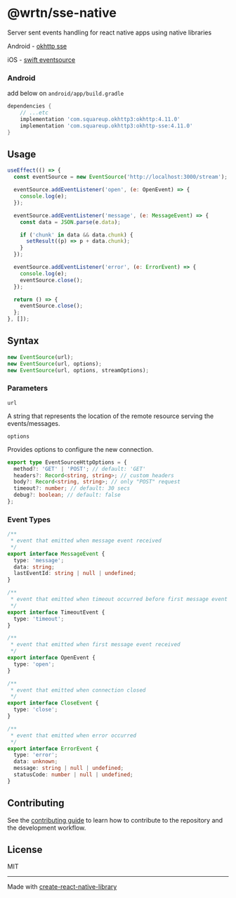 # @wrtn/sse-native

Server sent events handling for react native apps using native libraries

Android - [okhttp sse](https://github.com/square/okhttp)

iOS - [swift eventsource](https://github.com/launchdarkly/swift-eventsource)

### Android

add below on `android/app/build.gradle`

```gradle
dependencies {
    // ...etc
    implementation 'com.squareup.okhttp3:okhttp:4.11.0'
    implementation 'com.squareup.okhttp3:okhttp-sse:4.11.0'
}
```

## Usage

```js
useEffect(() => {
  const eventSource = new EventSource('http://localhost:3000/stream');

  eventSource.addEventListener('open', (e: OpenEvent) => {
    console.log(e);
  });

  eventSource.addEventListener('message', (e: MessageEvent) => {
    const data = JSON.parse(e.data);

    if ('chunk' in data && data.chunk) {
      setResult((p) => p + data.chunk);
    }
  });

  eventSource.addEventListener('error', (e: ErrorEvent) => {
    console.log(e);
    eventSource.close();
  });

  return () => {
    eventSource.close();
  };
}, []);
```

## Syntax

```ts
new EventSource(url);
new EventSource(url, options);
new EventSource(url, options, streamOptions);
```

### Parameters

`url`

A string that represents the location of the remote resource serving the events/messages.

`options`

Provides options to configure the new connection.

```ts
export type EventSourceHttpOptions = {
  method?: 'GET' | 'POST'; // default: 'GET'
  headers?: Record<string, string>; // custom headers
  body?: Record<string, string>; // only "POST" request
  timeout?: number; // default: 30 secs
  debug?: boolean; // default: false
};
```

### Event Types

```ts
/**
 * event that emitted when message event received
 */
export interface MessageEvent {
  type: 'message';
  data: string;
  lastEventId: string | null | undefined;
}

/**
 * event that emitted when timeout occurred before first message event
 */
export interface TimeoutEvent {
  type: 'timeout';
}

/**
 * event that emitted when first message event received
 */
export interface OpenEvent {
  type: 'open';
}

/**
 * event that emitted when connection closed
 */
export interface CloseEvent {
  type: 'close';
}

/**
 * event that emitted when error occurred
 */
export interface ErrorEvent {
  type: 'error';
  data: unknown;
  message: string | null | undefined;
  statusCode: number | null | undefined;
}
```

## Contributing

See the [contributing guide](CONTRIBUTING.md) to learn how to contribute to the repository and the development workflow.

## License

MIT

---

Made with [create-react-native-library](https://github.com/callstack/react-native-builder-bob)
